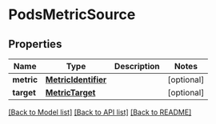 # PodsMetricSource

## Properties
Name | Type | Description | Notes
------------ | ------------- | ------------- | -------------
**metric** | [**MetricIdentifier**](MetricIdentifier.md) |  | [optional] 
**target** | [**MetricTarget**](MetricTarget.md) |  | [optional] 

[[Back to Model list]](../README.md#documentation-for-models) [[Back to API list]](../README.md#documentation-for-api-endpoints) [[Back to README]](../README.md)

